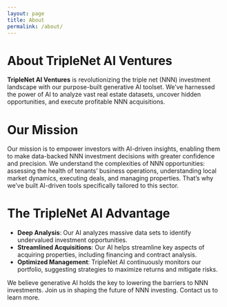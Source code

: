 ```yaml
---
layout: page
title: About
permalink: /about/
---
```


# About TripleNet AI Ventures

**TripleNet AI Ventures** is revolutionizing the triple net (NNN) investment landscape with our purpose-built generative AI toolset. We’ve harnessed the power of AI to analyze vast real estate datasets, uncover hidden opportunities, and execute profitable NNN acquisitions.

# Our Mission

Our mission is to empower investors with AI-driven insights, enabling them to make data-backed NNN investment decisions with greater confidence and precision. We understand the complexities of NNN opportunities: assessing the health of tenants’ business operations, understanding local market dynamics, executing deals, and managing properties. That’s why we’ve built AI-driven tools specifically tailored to this sector.

# The TripleNet AI Advantage

* **Deep Analysis**: Our AI analyzes massive data sets to identify undervalued investment opportunities.
* **Streamlined Acquisitions**: Our AI helps streamline key aspects of acquiring properties, including financing and contract analysis.
* **Optimized Management**: TripleNet AI continuously monitors our portfolio, suggesting strategies to maximize returns and mitigate risks.

We believe generative AI holds the key to lowering the barriers to NNN investments. Join us in shaping the future of NNN investing. Contact us to learn more.



